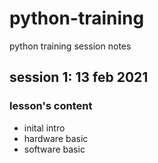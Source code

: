 # python-training

python training session notes 

## session 1: 13 feb 2021
### lesson's content
- inital intro
- hardware basic
- software basic


